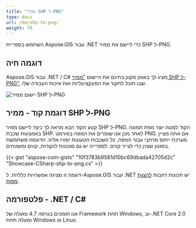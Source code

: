 ```yaml
---
title: "ממיר SHP ל-PNG"
type: docs
url: /he/shp-to-png/
weight: 70
---
```


השתמש בספריית Aspose.GIS עבור .NET כדי ליישם את ממיר SHP ל-PNG.

## **דוגמה חיה**

Aspose.GIS עבור .NET / C# מציג לך באופן מקוון בחינם את היישום ["ממיר SHP ל-PNG"](https://products.aspose.app/gis/viewer/shp-to-png), שבו תוכל לחקור את הפונקציונליות ואת איכות העבודה שלו.

![יישום ממיר SHP ל-PNG](viewer.png)

## **דוגמת קוד - ממיר SHP ל-PNG**

קטע הקוד הבא מראה לך כיצד ליישם ממיר SHP ל-PNG. הקוד למטה יוצר מפת תמונה באמצעות שכבת SHP. לאחר מכן אנו שומרים את המפה בפורמט PNG. אם אתה מציין מערכת ייחוס מרחבי עבור המפה, כל השכבות הטעונות יומרו אליה.
הדוגמה משתמשת בסגנון שצוין כדי לצייר קווים. לספרייה יש גם סגנונות לנקודות, קווים ומשטחים.

{{< gist "aspose-com-gists" "10f3783b9581d10bc69dbada42705d2c" "Showcase-CSharp-shp-to-png.cs" >}}

דוגמה זו מציגה אפשרויות כלליות. ל-Aspose.GIS עבור .NET יש תכונות רחבות [להצגת מפות](https://docs.aspose.com/gis/net/map-rendering/).

## **פלטפורמה - ‎.NET / C#‎**

אנו תומכים בגרסה 4.7 ומעלה של Framework תחת Windows, וב-.NET Core 2.0 ומעלה תחת Windows או Linux.
